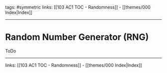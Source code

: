 tags: #symmetric 
links:  [[103 AC1 TOC - Randomness]] - [[themes/000 Index|Index]]

---
# Random Number Generator (RNG)

ToDo

---
links:  [[103 AC1 TOC - Randomness]] - [[themes/000 Index|Index]]